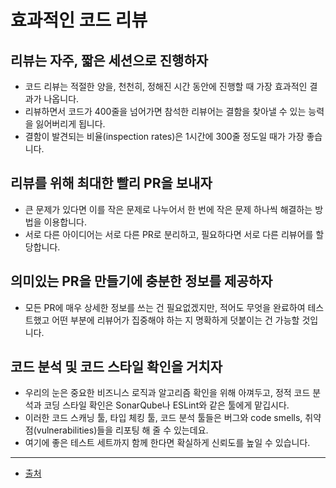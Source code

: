 # 효과적인 코드 리뷰

## 리뷰는 자주, 짧은 세션으로 진행하자

- 코드 리뷰는 적절한 양을, 천천히, 정해진 시간 동안에 진행할 때 가장 효과적인 결과가 나옵니다. 
- 리뷰하면서 코드가 400줄을 넘어가면 참석한 리뷰어는 결함을 찾아낼 수 있는 능력을 잃어버리게 됩니다. 
- 결함이 발견되는 비율(inspection rates)은 1시간에 300줄 정도일 때가 가장 좋습니다.

## 리뷰를 위해 최대한 빨리 PR을 보내자

- 큰 문제가 있다면 이를 작은 문제로 나누어서 한 번에 작은 문제 하나씩 해결하는 방법을 이용합니다. 
- 서로 다른 아이디어는 서로 다른 PR로 분리하고, 필요하다면 서로 다른 리뷰어를 할당합니다.


## 의미있는 PR을 만들기에 충분한 정보를 제공하자

- 모든 PR에 매우 상세한 정보를 쓰는 건 필요없겠지만, 적어도 무엇을 완료하여 테스트했고 어떤 부분에 리뷰어가 집중해야 하는 지 명확하게 덧붙이는 건 가능할 것입니다.


## 코드 분석 및 코드 스타일 확인을 거치자

- 우리의 눈은 중요한 비즈니스 로직과 알고리즘 확인을 위해 아껴두고, 정적 코드 분석과 코딩 스타일 확인은 SonarQube나 ESLint와 같은 툴에게 맡깁시다. 
- 이러한 코드 스캐닝 툴, 타입 체킹 툴, 코드 분석 툴들은 버그와 code smells, 취약점(vulnerabilities)들을 리포팅 해 줄 수 있는데요. 
- 여기에 좋은 테스트 세트까지 함께 한다면 확실하게 신뢰도를 높일 수 있습니다.


---

- [출처](https://engineering.linecorp.com/ko/blog/effective-codereview)